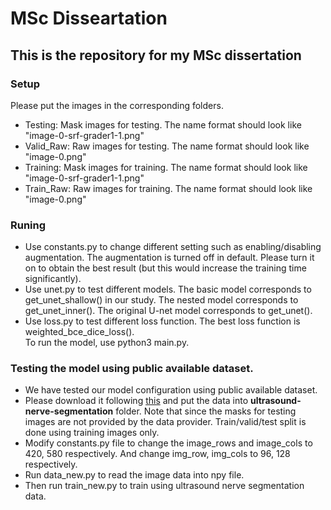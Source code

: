 # MSc Disseartation

## This is the repository for my MSc dissertation

### Setup
Please put the images in the corresponding folders.  
- Testing: Mask images for testing. The name format should look like "image-0-srf-grader1-1.png"
- Valid_Raw: Raw images for testing. The name format should look like "image-0.png"
- Training: Mask images for training. The name format should look like "image-0-srf-grader1-1.png"
- Train_Raw: Raw images for training. The name format should look like "image-0.png"

### Runing
- Use constants.py to change different setting such as enabling/disabling augmentation.  The augmentation is turned off in default. Please turn it on to obtain the best result (but this would increase the training time significantly).  
- Use unet.py to test different models.  The basic model corresponds to get_unet_shallow() in our study. The nested model corresponds to get_unet_inner(). The original U-net model corresponds to get_unet(). 
- Use loss.py to test different loss function. The best loss function is weighted_bce_dice_loss().  
To run the model, use python3 main.py.   

### Testing the model using public available dataset.
- We have tested our model configuration using public available dataset.  
- Please download it following [this](https://www.kaggle.com/c/ultrasound-nerve-segmentation/data) and put the data into **ultrasound-nerve-segmentation** folder.  Note that since the masks for testing images are not provided by the data provider. Train/valid/test split is done using training images only.  
- Modify constants.py file to change the image_rows and image_cols to 420, 580 respectively. And change img_row, img_cols to 96, 128 respectively.  
- Run data_new.py to read the image data into npy file.  
- Then run train_new.py to train using ultrasound nerve segmentation data.  
